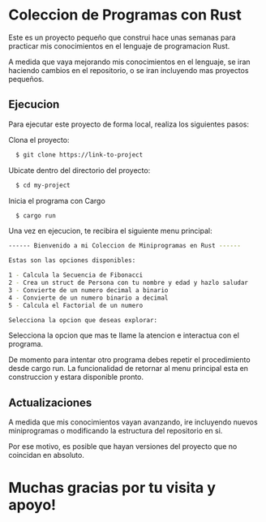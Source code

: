 # Coleccion de Programas con Rust

Este es un proyecto pequeño que construi hace unas semanas para practicar mis conocimientos en el lenguaje de programacion Rust.

A medida que vaya mejorando mis conocimientos en el lenguaje, se iran haciendo cambios en el repositorio, o se iran incluyendo mas proyectos pequeños.

## Ejecucion

Para ejecutar este proyecto de forma local, realiza los siguientes pasos:

Clona el proyecto:

```bash
  $ git clone https://link-to-project
```

Ubicate dentro del directorio del proyecto:

```bash
  $ cd my-project
```

Inicia el programa con Cargo

```bash
  $ cargo run
```

Una vez en ejecucion, te recibira el siguiente menu principal:

```bash
------ Bienvenido a mi Coleccion de Miniprogramas en Rust ------

Estas son las opciones disponibles:

1 - Calcula la Secuencia de Fibonacci
2 - Crea un struct de Persona con tu nombre y edad y hazlo saludar
3 - Convierte de un numero decimal a binario
4 - Convierte de un numero binario a decimal
5 - Calcula el Factorial de un numero

Selecciona la opcion que deseas explorar:
```

Selecciona la opcion que mas te llame la atencion e interactua con el programa.

De momento para intentar otro programa debes repetir el procedimiento desde cargo run. La funcionalidad de retornar al menu principal esta en construccion y estara disponible pronto.

## Actualizaciones

A medida que mis conocimientos vayan avanzando, ire incluyendo nuevos miniprogramas o modificando la estructura del repositorio en si.

Por ese motivo, es posible que hayan versiones del proyecto que no coincidan en absoluto.

# Muchas gracias por tu visita y apoyo!
